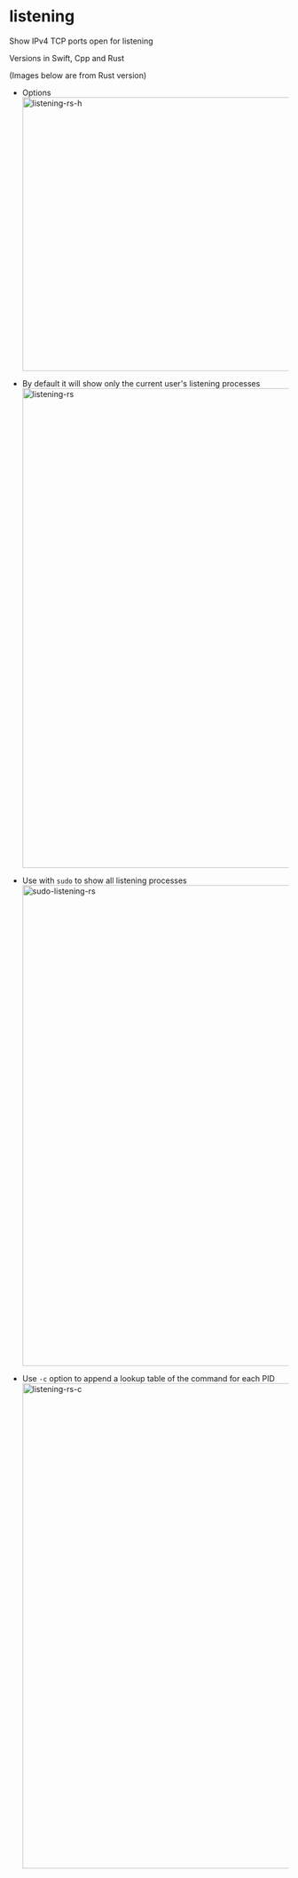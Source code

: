# listening
Show IPv4 TCP ports open for listening  

Versions in Swift, Cpp and Rust  

(Images below are from Rust version)  

* Options  
  <img width="493" alt="listening-rs-h" src="https://github.com/PeteRichardson/listening/assets/979694/47298cf2-8382-4d1a-85cb-051434dff917">  

  
* By default it will show only the current user's listening processes  
  <img width="864" alt="listening-rs" src="https://github.com/PeteRichardson/listening/assets/979694/4ed933ce-d43d-4f1d-93a1-82f1e41f9cb2">

  
* Use with ```sudo``` to show all listening processes  
  <img width="866" alt="sudo-listening-rs" src="https://github.com/PeteRichardson/listening/assets/979694/fbffe794-0538-4c0c-bdf4-c5ad8fe629bd">


* Use ```-c``` option to append a lookup table of the command for each PID  
  <img width="874" alt="listening-rs-c" src="https://github.com/PeteRichardson/listening/assets/979694/f3dcf011-37eb-4e39-96ca-6d6b21c4c9ea">


